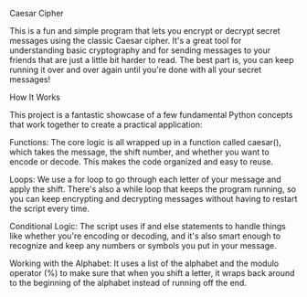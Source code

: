Caesar Cipher

This is a fun and simple program that lets you encrypt or decrypt secret messages using the classic Caesar cipher. It's a great tool for understanding basic cryptography and for sending messages to your friends that are just a little bit harder to read. The best part is, you can keep running it over and over again until you're done with all your secret messages!

How It Works

This project is a fantastic showcase of a few fundamental Python concepts that work together to create a practical application:

Functions: The core logic is all wrapped up in a function called caesar(), which takes the message, the shift number, and whether you want to encode or decode. This makes the code organized and easy to reuse.

Loops: We use a for loop to go through each letter of your message and apply the shift. There's also a while loop that keeps the program running, so you can keep encrypting and decrypting messages without having to restart the script every time.

Conditional Logic: The script uses if and else statements to handle things like whether you're encoding or decoding, and it's also smart enough to recognize and keep any numbers or symbols you put in your message.

Working with the Alphabet: It uses a list of the alphabet and the modulo operator (%) to make sure that when you shift a letter, it wraps back around to the beginning of the alphabet instead of running off the end.
